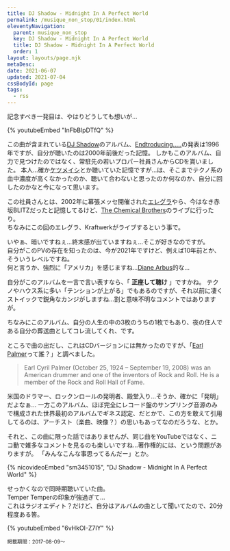 ```yaml
---
title: DJ Shadow - Midnight In A Perfect World
permalink: /musique_non_stop/01/index.html
eleventyNavigation:
  parent: musique_non_stop
  key: DJ Shadow - Midnight In A Perfect World
  title: DJ Shadow - Midnight In A Perfect World
  order: 1
layout: layouts/page.njk
metaDesc:
date: 2021-06-07
updated: 2021-07-04
cssBodyId: page
tags:
  - rss
---
```


記念すべき一発目は、やはりどうしても想いが…

{% youtubeEmbed "InFbBlpDTfQ" %}

この曲が含まれている[DJ Shadow](https://en.wikipedia.org/wiki/DJ_Shadow)のアルバム、[Endtroducing.....](https://en.wikipedia.org/wiki/Endtroducing.....)の発表は1996年ですが、自分が聴いたのは2000年前後だった記憶。
しかもこのアルバム、自力で見つけたのではなく、常駐先の若いプロパー社員さんからCDを貰いました。
本人…確か[ケツメイシ](https://ja.wikipedia.org/wiki/%E3%82%B1%E3%83%84%E3%83%A1%E3%82%A4%E3%82%B7)とか聴いていた記憶ですが…は、そこまでテクノ系の血中濃度が高くなかったのか、聴いて合わないと思ったのか何なのか、自分に回したのかなと今になって思います。

この社員さんとは、2002年に幕張メッセ開催された[エレグラ](https://ja.wikipedia.org/wiki/%E3%82%A8%E3%83%AC%E3%82%AF%E3%83%88%E3%83%A9%E3%82%B0%E3%83%A9%E3%82%A4%E3%83%89)やら、今はなき赤坂BLITZだったと記憶してるけど、[The Chemical Brothers](https://ja.wikipedia.org/wiki/%E3%82%B1%E3%83%9F%E3%82%AB%E3%83%AB%E3%83%BB%E3%83%96%E3%83%A9%E3%82%B6%E3%83%BC%E3%82%BA)のライブに行ったり。  
ちなみにこの回のエレグラ、Kraftwerkがライブするという事で。

いやぁ、暗いですねぇ…終末感が出ていますねぇ…そこが好きなのですが。  
自分がこのPVの存在を知ったのは、今が2021年ですけど、例えば10年前とか、そういうレベルですね。  
何と言うか、強烈に「アメリカ」を感じますね…[Diane Arbus](https://en.wikipedia.org/wiki/Diane_Arbus)的な…

自分がこのアルバムを一言で言い表すなら、「 **正座して聴け** 」ですかね。
テクノやハウス系に多い「テンションが上がる」でもあるのですが、それ以前に凄くストイックで鋭角なカンジがしますね…割と意味不明なコメントではありますが。

ちなみにこのアルバム、自分の人生の中の3枚のうちの1枚でもあり、夜の住人である自分の葬送曲としてコレ流してくれ、です。

ところで曲の出だし、これはCDバージョンには無かったのですが、「[Earl Palmer](https://en.wikipedia.org/wiki/Earl_Palmer)って誰？」と調べました。

> Earl Cyril Palmer (October 25, 1924 – September 19, 2008) was an American drummer and one of the inventors of Rock and Roll. He is a member of the Rock and Roll Hall of Fame.

米国のドラマー、ロックンロールの発明者、殿堂入り…そうか、確かに「発明」だよなぁ…
一方このアルバム、ほぼ完全にレコード盤のサンプリング音源のみで構成された世界最初のアルバムでギネス認定、だとかで、この方を敢えて引用してるのは、アーチスト（楽曲、映像？）の思いもあってなのだろうな、とか。

それと、この曲に限った話ではありませんが、同じ曲をYouTubeではなく、ニコ動で雑多なコメントを見るのも楽しいですね…著作権的には、という問題がありますが。
「みんなこんな事思ってるんだー」とか。

{% nicovideoEmbed "sm3451015", "DJ Shadow - Midnight In A Perfect World" %}

せっかくなので同時期聴いていた曲。  
Temper Temperの印象が強過ぎて…  
これはラジオエディト？だけど、自分はアルバムの曲として聞いてたので、20分程度ある筈。

{% youtubeEmbed "6vHkOI-Z7lY" %}

<small>掲載期間：2017-08-09〜</small>
